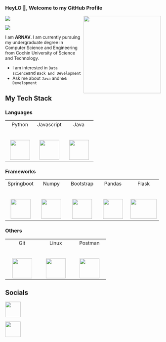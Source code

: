 
### HeyLO 👋, Welcome to my GitHub Profile

<p>
    <img src="https://www.bleepstatic.com/content/hl-images/2023/06/23/super-mario-bros.jpg" | width = 250 align="right">
</p>


![](https://komarev.com/ghpvc/?username=Arnav27122002r&color=010040&style=flat-square)<br>

<img src='https://img.shields.io/badge/Web%20Developer-5555555?style=for-the-badge&logoColor=blue'>

I am **ARNAV**. I am currently pursuing my undergraduate degree in Computer Science and Engineering from Cochin University of Science and Technology.

- I am interested in `Data science`and `Back End Development`
- Ask me about `Java` and `Web Development`
  
## My Tech Stack

### Languages

<table>
    <tbody>
        <tr vallign="top">
            <td width="33%" align="center">
                <span>Python</span><br><br><br>
                <img height="64px" src="https://cdn4.iconfinder.com/data/icons/logos-and-brands/512/267_Python_logo-128.png">
            </td>
            <td width="33%" align="center">
                <span>Javascript</span><br><br><br>
                <img height="64px" src="https://upload.wikimedia.org/wikipedia/commons/thumb/9/99/Unofficial_JavaScript_logo_2.svg/2048px-Unofficial_JavaScript_logo_2.svg.png">
            </td>
            <td width="33%" align="center">
                <span>Java</span><br><br><br>
                <img height="64px" src="https://www.vectorlogo.zone/logos/java/java-ar21.svg">
            </td>
        </tr>
    </tbody>
</table> 

### Frameworks

<table>
    <tbody>
        <tr vallign="top">
            <td width="20%" align="center">
                <span>Springboot</span><br><br><br>
                <img height="64px" src="https://pbs.twimg.com/profile_images/1235868806079057921/fTL08u_H_400x400.png"
            </td>
            <td width="20%" align="center">
                <span>Numpy</span><br><br><br>
                <img height="64px" src="https://numpy.org/images/numpy-image.jpg">
            </td>
            <td width="20%" align="center">
                <span>Bootstrap</span><br><br><br>
                <img height="64px" src="https://cdn-icons-png.flaticon.com/512/5968/5968672.png">
            <td width="20%" align="center">
                <span>Pandas</span><br><br><br>
                <img width="64px" src="https://upload.wikimedia.org/wikipedia/commons/thumb/e/ed/Pandas_logo.svg/640px-Pandas_logo.svg.png">
            </td>
                <td width="20%" align="center">
                <span>Flask</span><br><br><br>
                <img height="64px" width="100%" src="https://d33wubrfki0l68.cloudfront.net/f56ad0f0dcecea5eefc91d3e7205190003158142/972e2/blog/python-api-deployment-rstudio-flask/flask.png">
            </td>
        </tr>
    </tbody>
</table> 


### Others

<table>
    <tbody>
        <tr vallign="top">
            <td width="25%" align="center">
                <span>Git</span><br><br><br>
                <img height="64px" src="https://git-scm.com/images/logos/downloads/Git-Icon-1788C.png">
            </td>
            <td width="25%" align="center">
                <span>Linux</span><br><br><br>
                <img height="64px" src="https://logos-world.net/wp-content/uploads/2020/09/Linux-Logo-1996-present.png">
            </td>
            <td width="25%" align="center">
                <span>Postman</span><br><br><br>
                <img height="64px" src="https://ik.imagekit.io/qualys/wp-content/uploads/2020/10/postman.jpg">
            </td>
        </tr>
    </tbody>
</table>


## Socials

<a href = "https://www.instagram.com/arnav.kashyap11/">
    <p>
        <img width="50px" src="https://upload.wikimedia.org/wikipedia/commons/thumb/e/e7/Instagram_logo_2016.svg/2048px-Instagram_logo_2016.svg.png"/>
    </p>
</a>

<a href = "www.linkedin.com/in/arnav-kashyap-692710250">
    <p>
        <img width="50px" src="https://cdn-icons-png.flaticon.com/512/174/174857.png"/>
    </p>
</a>
